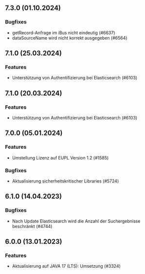 
## 7.3.0 (01.10.2024)


### Bugfixes

* getRecord-Anfrage im iBus nicht eindeutig (#6637)
* dataSourceName wird nicht korrekt ausgegeben (#6564)
    
## 7.1.0 (25.03.2024)

### Features

* Unterstützung von Authentifizierung bei Elasticsearch (#6103)

    
## 7.1.0 (20.03.2024)

### Features

* Unterstützung von Authentifizierung bei Elasticsearch (#6103)

    
## 7.0.0 (05.01.2024)

### Features

* Umstellung Lizenz auf EUPL Version 1.2 (#1585)

### Bugfixes

* Aktualisierung sicherheitskritischer Libraries (#5724)
    
## 6.1.0 (14.04.2023)





### Bugfixes

* Nach Update Elasticsearch wird die Anzahl der Suchergebnisse beschränkt  (#4744)
    
## 6.0.0 (13.01.2023)

### Features

* Aktualisierung auf JAVA 17 (LTS): Umsetzung (#3324)




    